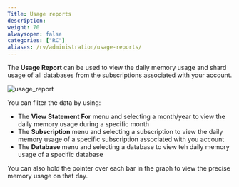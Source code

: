 ```yaml
---
Title: Usage reports
description:
weight: 70
alwaysopen: false
categories: ["RC"]
aliases: /rv/administration/usage-reports/
---
```

The **Usage Report** can be used to view the daily memory usage and shard usage of all databases from the subscriptions associated with your account.

![usage_report](/images/rc/usage-report-memory-usage.png)

You can filter the data by using:
* The **View Statement For** menu and selecting a month/year to view the daily memory usage during a specific month
* The **Subscription** menu and selecting a subscription to view the daily memory usage of a specific subscription associated with you account
* The **Database** menu and selecting a database to view teh daily memory usage of a specific database

You can also hold the pointer over each bar in the graph to view the precise memory usage on that day.
